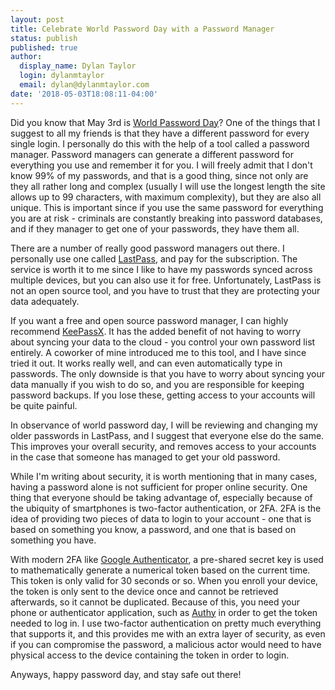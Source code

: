 ```yaml
---
layout: post
title: Celebrate World Password Day with a Password Manager
status: publish
published: true
author:
  display_name: Dylan Taylor
  login: dylanmtaylor
  email: dylan@dylanmtaylor.com
date: '2018-05-03T18:08:11-04:00'
---
```


Did you know that May 3rd is [World Password Day](https://www.passwordday.org/)? One of the things that I suggest to all my friends is that they have a different password for every single login. I personally do this with the help of a tool called a password manager. Password managers can generate a different password for everything you use and remember it for you. I will freely admit that I don't know 99% of my passwords, and that is a good thing, since not only are they all rather long and complex (usually I will use the longest length the site allows up to 99 characters, with maximum complexity), but they are also all unique. This is important since if you use the same password for everything you are at risk - criminals are constantly breaking into password databases, and if they manager to get one of your passwords, they have them all.

There are a number of really good password managers out there. I personally use one called [LastPass](https://www.lastpass.com/), and pay for the subscription. The service is worth it to me since I like to have my passwords synced across multiple devices, but you can also use it for free. Unfortunately, LastPass is not an open source tool, and you have to trust that they are protecting your data adequately.

If you want a free and open source password manager, I can highly recommend [KeePassX](https://www.keepassx.org/). It has the added benefit of not having to worry about syncing your data to the cloud - you control your own password list entirely. A coworker of mine introduced me to this tool, and I have since tried it out. It works really well, and can even automatically type in passwords. The only downside is that you have to worry about syncing your data manually if you wish to do so, and you are responsible for keeping password backups. If you lose these, getting access to your accounts will be quite painful.

In observance of world password day, I will be reviewing and changing my older passwords in LastPass, and I suggest that everyone else do the same. This improves your overall security, and removes access to your accounts in the case that someone has managed to get your old password.

While I'm writing about security, it is worth mentioning that in many cases, having a password alone is not sufficient for proper online security. One thing that everyone should be taking advantage of, especially because of the ubiquity of smartphones is two-factor authentication, or 2FA. 2FA is the idea of providing two pieces of data to login to your account - one that is based on something you know, a password, and one that is based on something you have. 

With modern 2FA like [Google Authenticator](https://play.google.com/store/apps/details?id=com.google.android.apps.authenticator2&hl=en_US), a pre-shared secret key is used to mathematically generate a numerical token based on the current time. This token is only valid for 30 seconds or so. When you enroll your device, the token is only sent to the device once and cannot be retrieved afterwards, so it cannot be duplicated. Because of this, you need your phone or authenticator application, such as [Authy](https://authy.com/) in order to get the token needed to log in. I use two-factor authentication on pretty much everything that supports it, and this provides me with an extra layer of security, as even if you can compromise the password, a malicious actor would need to have physical access to the device containing the token in order to login.

Anyways, happy password day, and stay safe out there!